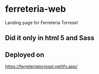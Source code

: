 # ferreteria-web
Landing page for Ferreteria Torresel

## Did it only in html 5 and Sass

## Deployed on

https://ferreteriatorresel.netlify.app/

